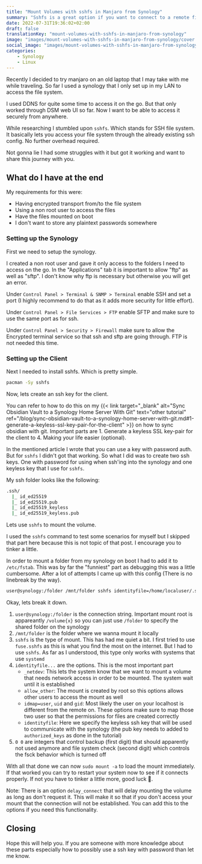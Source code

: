 ```yaml
---
title: "Mount Volumes with sshfs in Manjaro from Synology"
summary: "Sshfs is a great option if you want to connect to a remote file system securely"
date: 2022-07-31T19:36:02+02:00
draft: false
translationKey: "mount-volumes-with-sshfs-in-manjaro-from-synology"
image: "images/mount-volumes-with-sshfs-in-manjaro-from-synology/cover.png"
social_image: "images/mount-volumes-with-sshfs-in-manjaro-from-synology/twitter.png"
categories: 
    - Synology
    - Linux
---
```


Recently I decided to try manjaro on an old laptop that I may take with me while
traveling. So far I used a synology that I only set up in my LAN to access
the file system.

I used DDNS for quite some time to access it on the go. But that only worked
through DSM web UI so far. Now I want to be able to access it securely from
anywhere.  

While researching I stumbled upon `sshfs`. Which stands for SSH file system. It
basically lets you access your file system through the already existing ssh
config. No further overhead required.

Not gonna lie I had some struggles with it but got it working and want to share
this journey with you.

## What do I have at the end

My requirements for this were:

- Having encrypted transport from/to the file system
- Using a non root user to access the files
- Have the files mounted on boot
- I don't want to store any plaintext passwords somewhere

### Setting up the Synology

First we need to setup the synology.

I created a non root user and gave it only access to the folders I need to
access on the go. In the "Applications" tab it is important to allow "ftp" as well
as "sftp". I don't know why ftp is necessary but otherwise you will get an
error.

Under `Control Panel > Terminal & SNMP > Terminal` enable SSH and set a port (I highly recommend to do that as it adds more security for
little effort).

Under `Control Panel > File Services > FTP` enable SFTP and make sure to use the
same port as for ssh.

Under `Control Panel > Security > Firewall` make sure to allow the Encrypted
terminal service so that ssh and sftp are going through. FTP is not needed this time.

### Setting up the Client

Next I needed to install sshfs. Which is pretty simple.

```bash
pacman -Sy sshfs
```

Now, lets create an ssh key for the client.

You can refer to how to do this on my 
{{< link target="_blank" alt="Sync Obsidian Vault to a Synology Home Server With Git" text="other tutorial" ref="/blog/sync-obsidian-vault-to-a-synology-home-server-with-git.md#1-generate-a-keyless-ssl-key-pair-for-the-client" >}} on how to sync obsidian with
git. Important parts are 1. Generate a keyless SSL
key-pair for the client to 4. Making your life easier (optional).

In the mentioned article I wrote that you can use a key with password auth. But for `sshfs`
I didn't got that working. So what I did was to create two ssh keys. One with
password for using when ssh'ing into the synology and one keyless key that I use
for `sshfs`.

My ssh folder looks like the following:
```bash
.ssh/
  |_ id_ed25519
  |_ id_ed25519.pub
  |_ id_ed25519_keyless
  |_ id_ed25519_keyless.pub
```

Lets use `sshfs` to mount the volume.

I used the `sshfs` command to test some scenarios for myself but I skipped that
part here
because this is not topic of that post. I encourage you to tinker a little.

In order to mount a folder from my synology on boot I had to add it to
`/etc/fstab`. This was by far the "funniest" part as debugging this was a little
cumbersome. After a lot of attempts I came up with this config (There is no
linebreak by the way).

```txt
user@synology:/folder /mnt/folder sshfs identityfile=/home/localuser/.ssh/id_ed25519_keyless,idmap=user,uid=1000,gid=1000,port=65000,allow_other,_netdev 0 0
```

Okay, lets break it down.

1. `user@synology:/folder` is the connection string. Important mount root is
   appareantly `/volume{x}` so you can just use `/folder` to specify the shared
   folder on the synology
2. `/mnt/folder` is the folder where we wanna mount it locally
3. `sshfs` is the type of mount. This has had me quiet a bit. I first tried to
   use `fuse.sshfs` as this is what you find the most on the internet. But I had
   to use `sshfs`. As far as I understood, this type only works with systems
   that use `systemd`
4. `identityfile...` are the options. This is the most important part
   - `_netdev`: This lets the system know that we want to mount a volume that needs
   network access in order to be mounted. The system wait until it is
   established
   - `allow_other`: The mount is created by root so this options allows other
     users to access the mount as well
   - `idmap=user`, `uid` and `gid`: Most likely the user on your localhost is
     different from the remote on. These options make sure to map those two user
     so that the permissions for files are created correctly
   - `identityfile`: Here we specify the keyless ssh key that will be used to
     communicate with the synology (the pub key needs to added to
     `authorized_keys` as done in the tutorial)
5. `0 0` are integers that control backup (first digit) that
   should apparently not used anymore and file system check (second digit) which
   controls the fsck behavior which is turned off

With all that done we can now `sudo mount -a` to load the mount immediately.
If that worked you can try to restart your system now to see if it connects
properly. If not you have to tinker a little more, good luck 🙈.

Note: There is an option `delay_connect` that will delay mounting the volume as long as don't request it. This will make it so that if you don't access your mount that the connection will not be established. You can add this to the options if you need this functionality.

## Closing

Hope this will help you. If you are someone with more knowledge about these
parts especially how to possibly use a ssh key with password than let me know.
